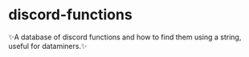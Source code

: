 # discord-functions
✨A database of discord functions and how to find them using a string, useful for dataminers.✨
